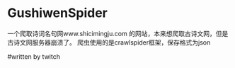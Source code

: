 # GushiwenSpider

一个爬取诗词名句网www.shicimingju.com 的网站，本来想爬取古诗文网，但是古诗文网服务器崩溃了。
爬虫使用的是crawlspider框架，保存格式为json

#written by twitch
